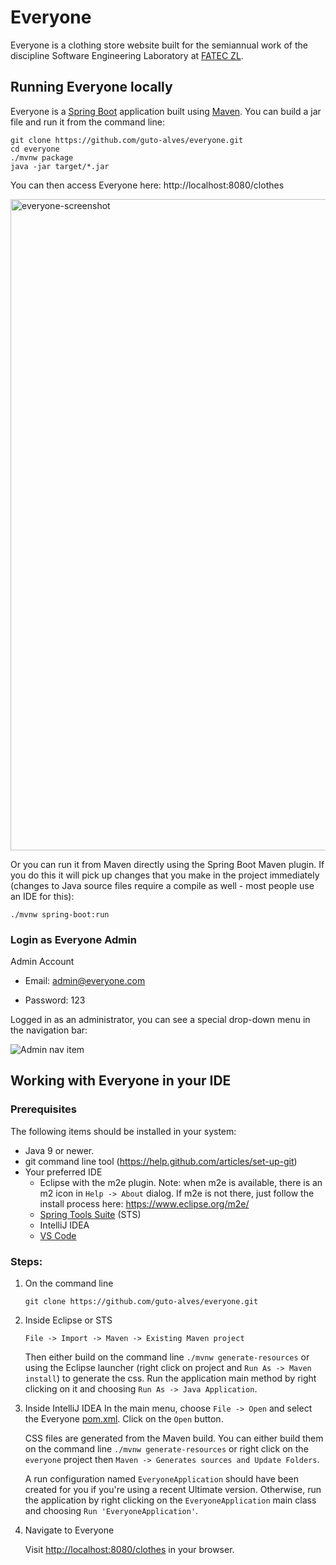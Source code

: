 # Everyone
Everyone is a clothing store website built for the semiannual work of the discipline Software Engineering Laboratory at [FATEC ZL](http://www.fateczl.edu.br/).

## Running Everyone locally
Everyone is a [Spring Boot](https://spring.io/guides/gs/spring-boot) application built using [Maven](https://spring.io/guides/gs/maven/). You can build a jar file and run it from the command line:

```
git clone https://github.com/guto-alves/everyone.git
cd everyone
./mvnw package
java -jar target/*.jar
```

You can then access Everyone here: http://localhost:8080/clothes

<img width="1042" alt="everyone-screenshot" src="https://user-images.githubusercontent.com/48946749/101674460-4b8bd680-3a37-11eb-88ce-20182df01d65.png">

Or you can run it from Maven directly using the Spring Boot Maven plugin. If you do this it will pick up changes that you make in the project immediately (changes to Java source files require a compile as well - most people use an IDE for this):

```
./mvnw spring-boot:run
```

### Login as Everyone Admin
Admin Account

- Email: admin@everyone.com

- Password: 123

Logged in as an administrator, you can see a special drop-down menu in the navigation bar:

![Admin nav item](https://user-images.githubusercontent.com/48946749/101681945-b04c2e80-3a41-11eb-8864-46d8dd2b9ee4.png)


## Working with Everyone in your IDE

### Prerequisites
The following items should be installed in your system:
* Java 9 or newer.
* git command line tool (https://help.github.com/articles/set-up-git)
* Your preferred IDE 
  * Eclipse with the m2e plugin. Note: when m2e is available, there is an m2 icon in `Help -> About` dialog. If m2e is
  not there, just follow the install process here: https://www.eclipse.org/m2e/
  * [Spring Tools Suite](https://spring.io/tools) (STS)
  * IntelliJ IDEA
  * [VS Code](https://code.visualstudio.com)

### Steps:

1) On the command line
    ```
    git clone https://github.com/guto-alves/everyone.git
    ```
2) Inside Eclipse or STS
    ```
    File -> Import -> Maven -> Existing Maven project
    ```

    Then either build on the command line `./mvnw generate-resources` or using the Eclipse launcher (right click on project and `Run As -> Maven install`) to generate the css. Run the application main method by right clicking on it and choosing `Run As -> Java Application`.

3) Inside IntelliJ IDEA
    In the main menu, choose `File -> Open` and select the Everyone [pom.xml](pom.xml). Click on the `Open` button.

    CSS files are generated from the Maven build. You can either build them on the command line `./mvnw generate-resources` or right click on the `everyone` project then `Maven -> Generates sources and Update Folders`.

    A run configuration named `EveryoneApplication` should have been created for you if you're using a recent Ultimate version. Otherwise, run the application by right clicking on the `EveryoneApplication` main class and choosing `Run 'EveryoneApplication'`.

4) Navigate to Everyone

    Visit [http://localhost:8080/clothes](http://localhost:8080/clothes) in your browser.
